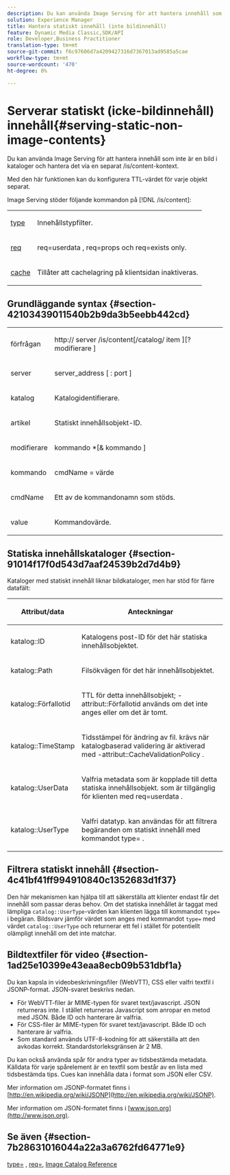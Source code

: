 ```yaml
---
description: Du kan använda Image Serving för att hantera innehåll som inte är en bild i kataloger och hantera det via en separat /is/content-kontext.
solution: Experience Manager
title: Hantera statiskt innehåll (inte bildinnehåll)
feature: Dynamic Media Classic,SDK/API
role: Developer,Business Practitioner
translation-type: tm+mt
source-git-commit: f6c97606d7a4209427316d7367013ad9585a5cae
workflow-type: tm+mt
source-wordcount: '470'
ht-degree: 0%

---
```



# Serverar statiskt (icke-bildinnehåll) innehåll{#serving-static-non-image-contents}

Du kan använda Image Serving för att hantera innehåll som inte är en bild i kataloger och hantera det via en separat /is/content-kontext.

Med den här funktionen kan du konfigurera TTL-värdet för varje objekt separat.

Image Serving stöder följande kommandon på [!DNL /is/content]:

<table id="simpletable_8A3AB1D1D20F4B6CBE86767E94735980"> 
 <tr class="strow"> 
  <td class="stentry"> <p> <a href="../../is-api/http-ref/image-serving-api-ref/c-http-protocol-reference/c-command-reference/r-type.md#reference-89094fd1c50c444eb082cd266769cccb" format="dita" scope="local"> type  </a> </p> </td> 
  <td class="stentry"> <p>Innehållstypfilter. </p> </td> 
 </tr> 
 <tr class="strow"> 
  <td class="stentry"> <p> <a href="../../is-api/http-ref/image-serving-api-ref/c-http-protocol-reference/c-command-reference/r-req/r-req.md#reference-907cdb4a97034db7ad94695f25552e76" format="dita" scope="local"> req  </a> </p> </td> 
  <td class="stentry"> <p> <span class="codeph"> req=userdata  </span>,  <span class="codeph"> req=props  </span>och  <span class="codeph"> req=exists  </span> only. </p> </td> 
 </tr> 
 <tr class="strow"> 
  <td class="stentry"> <p> <a href="../../is-api/http-ref/image-serving-api-ref/c-http-protocol-reference/c-command-reference/r-is-http-cache.md#reference-168189bee4ce4d1189d427891f22be2e" format="dita" scope="local"> cache  </a> </p> </td> 
  <td class="stentry"> <p>Tillåter att cachelagring på klientsidan inaktiveras. </p> </td> 
 </tr> 
</table>

## Grundläggande syntax {#section-42103439011540b2b9da3b5eebb442cd}

<table id="simpletable_2F039A5BFA2C4E22B014F42ECBCDA0A2"> 
 <tr class="strow"> 
  <td class="stentry"> <p> <span class="codeph"> <span class="varname"> förfrågan  </span> </span> </p> </td> 
  <td class="stentry"> <p> <span class="codeph"> <span class="filepath"> http://  <span class="varname"> server  </span>/is/content[/catalog/  <span class="varname"> item  </span>][? <span class="varname"> modifierare  </span>]  </span> </span> </p> </td> 
 </tr> 
 <tr class="strow"> 
  <td class="stentry"> <p> <span class="codeph"> <span class="varname"> server  </span> </span> </p> </td> 
  <td class="stentry"> <p> <span class="codeph"> <span class="varname"> server_address  </span>[ :  <span class="varname"> port  </span>]  </span> </p> </td> 
 </tr> 
 <tr class="strow"> 
  <td class="stentry"> <p> <span class="codeph"> <span class="varname"> katalog  </span> </span> </p> </td> 
  <td class="stentry"> <p>Katalogidentifierare. </p> </td> 
 </tr> 
 <tr class="strow"> 
  <td class="stentry"> <p> <span class="codeph"> <span class="varname"> artikel  </span> </span> </p> </td> 
  <td class="stentry"> <p>Statiskt innehållsobjekt-ID. </p> </td> 
 </tr> 
 <tr class="strow"> 
  <td class="stentry"> <p> <span class="codeph"> <span class="varname"> modifierare  </span> </span> </p> </td> 
  <td class="stentry"> <p> <span class="codeph"> <span class="varname"> kommando  </span>*[&amp;  <span class="varname"> kommando  </span>]  </span> </p> </td> 
 </tr> 
 <tr class="strow"> 
  <td class="stentry"> <p> <span class="codeph"> <span class="varname"> kommando  </span> </span> </p> </td> 
  <td class="stentry"> <p> <span class="codeph"> <span class="varname"> cmdName  </span>=  <span class="varname"> värde  </span> </span> </p> </td> 
 </tr> 
 <tr class="strow"> 
  <td class="stentry"> <p> <span class="codeph"> <span class="varname"> cmdName  </span> </span> </p> </td> 
  <td class="stentry"> <p>Ett av de kommandonamn som stöds. </p> </td> 
 </tr> 
 <tr class="strow"> 
  <td class="stentry"> <p> <span class="codeph"> <span class="varname"> value  </span> </span> </p> </td> 
  <td class="stentry"> <p>Kommandovärde. </p> </td> 
 </tr> 
</table>

## Statiska innehållskataloger {#section-91014f17f0d543d7aaf24539b2d7d4b9}

Kataloger med statiskt innehåll liknar bildkataloger, men har stöd för färre datafält:

<table id="table_71A565DF5EC94913AD35CB13B0C7A27D"> 
 <thead> 
  <tr> 
   <th colname="col1" class="entry"> <p>Attribut/data </p> </th> 
   <th colname="col2" class="entry"> <p>Anteckningar </p> </th> 
  </tr> 
 </thead>
 <tbody> 
  <tr> 
   <td colname="col1"> <p> <span class="codeph"> katalog::ID  </span> </p> </td> 
   <td colname="col2"> <p>Katalogens post-ID för det här statiska innehållsobjektet. </p> </td> 
  </tr> 
  <tr> 
   <td colname="col1"> <p> <span class="codeph"> katalog::Path  </span> </p> </td> 
   <td colname="col2"> <p>Filsökvägen för det här innehållsobjektet. </p> </td> 
  </tr> 
  <tr> 
   <td colname="col1"> <p> <span class="codeph"> katalog::Förfallotid  </span> </p> </td> 
   <td colname="col2"> <p>TTL för detta innehållsobjekt; <span class="codeph">-attribut::Förfallotid </span> används om det inte anges eller om det är tomt. </p> </td> 
  </tr> 
  <tr> 
   <td colname="col1"> <p> <span class="codeph"> katalog::TimeStamp  </span> </p> </td> 
   <td colname="col2"> <p>Tidsstämpel för ändring av fil. krävs när katalogbaserad validering är aktiverad med <span class="codeph">-attribut::CacheValidationPolicy </span>. </p> </td> 
  </tr> 
  <tr> 
   <td colname="col1"> <p> <span class="codeph"> katalog::UserData  </span> </p> </td> 
   <td colname="col2"> <p>Valfria metadata som är kopplade till detta statiska innehållsobjekt. som är tillgänglig för klienten med <span class="codeph"> req=userdata </span>. </p> </td> 
  </tr> 
  <tr> 
   <td colname="col1"> <p> <span class="codeph"> katalog::UserType  </span> </p> </td> 
   <td colname="col2"> <p>Valfri datatyp. kan användas för att filtrera begäranden om statiskt innehåll med kommandot <span class="codeph"> type= </span>. </p> </td> 
  </tr> 
 </tbody> 
</table>

## Filtrera statiskt innehåll {#section-4c41bf41ff994910840c1352683d1f37}

Den här mekanismen kan hjälpa till att säkerställa att klienter endast får det innehåll som passar deras behov. Om det statiska innehållet är taggat med lämpliga `catalog::UserType`-värden kan klienten lägga till kommandot `type=` i begäran. Bildsvarv jämför värdet som anges med kommandot `type=` med värdet `catalog::UserType` och returnerar ett fel i stället för potentiellt olämpligt innehåll om det inte matchar.

## Bildtextfiler för video {#section-1ad25e10399e43eaa8ecb09b531dbf1a}

Du kan kapsla in videobeskrivningsfiler (WebVTT), CSS eller valfri textfil i JSONP-format. JSON-svaret beskrivs nedan.

* För WebVTT-filer är MIME-typen för svaret text/javascript. JSON returneras inte. I stället returneras Javascript som anropar en metod med JSON. Både ID och hanterare är valfria.
* För CSS-filer är MIME-typen för svaret text/javascript. Både ID och hanterare är valfria.
* Som standard används UTF-8-kodning för att säkerställa att den avkodas korrekt. Standardstorleksgränsen är 2 MB.

Du kan också använda spår för andra typer av tidsbestämda metadata. Källdata för varje spårelement är en textfil som består av en lista med tidsbestämda tips. Cues kan innehålla data i format som JSON eller CSV.

Mer information om JSONP-formatet finns i [http://en.wikipedia.org/wiki/JSONP](http://en.wikipedia.org/wiki/JSONP).

Mer information om JSON-formatet finns i [www.json.org](http://www.json.org).

## Se även {#section-7b28631016044a22a3a6762fd64771e9}

[type=](../../is-api/http-ref/image-serving-api-ref/c-http-protocol-reference/c-command-reference/r-type.md#reference-89094fd1c50c444eb082cd266769cccb) ,  [req=](../../is-api/http-ref/image-serving-api-ref/c-http-protocol-reference/c-command-reference/r-req/r-req.md#reference-907cdb4a97034db7ad94695f25552e76),  [Image Catalog Reference](../../is-api/image-serving-api-ref/c-image-catalog-reference/c-image-catalog-reference.md#concept-e23d45ea3abe43119d5144e01c14b0b5)
